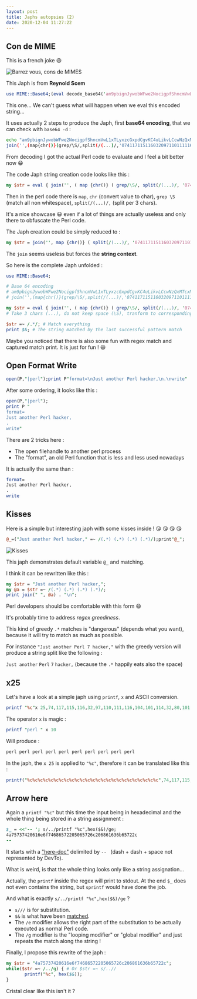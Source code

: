 ```yaml
---
layout: post
title: Japhs autopsies (2)
date: 2020-12-04 11:27:22
---
```

## Con de MIME

This is a french joke :smiley:

![Barrez vous, cons de MIMES](images/hzxl2wrlekteq65y8ky3.gif)

This Japh is from **Reynold Scem**

```perl
use MIME::Base64;(eval decode_base64('am9pbignJywobWFwe2NocigpfShncmVwL1xTLyxzcGxpdCgvKC4uLikvLCcwNzQxMTcxMTUxMTYwMzIwOTcxMTAxMTExMTYxMDQxMDExMTQwMzIwODAxMDExMTQxMDgwMzIxMDQwOTcwOTkxMDcxMDExMTQwNDQnKSkpKQ=='))=~/.*/;print$&
```

This one... We can't guess what will happen when we eval this encoded string...

It uses actually 2 steps to produce the Japh, first **base64 encoding**, that we can check with `base64 -d` :

```bash
echo "am9pbignJywobWFwe2NocigpfShncmVwL1xTLyxzcGxpdCgvKC4uLikvLCcwNzQxMTcxMTUxMTYwMzIwOTcxMTAxMTExMTYxMDQxMDExMTQwMzIwODAxMDExMTQxMDgwMzIxMDQwOTcwOTkxMDcxMDExMTQwNDQnKSkpKQ==" | base64 -d
join('',(map{chr()}(grep/\S/,split(/(...)/,'074117115116032097110111116104101114032080101114108032104097099107101114044'))))
```

From decoding I got the actual Perl code to evaluate and I feel a bit better now :grin:

The code Japh string creation code looks like this :
```perl
my $str = eval { join('', ( map {chr()} ( grep/\S/, split(/(...)/, '074117115116032097110111116104101114032080101114108032104097099107101114044')))) };
```

Then in the perl code there is `map`, `chr` (convert value to char), `grep \S` (match all non whitespace), `split(/(...)/,` (split per 3 chars).

It's a nice showcase :smiley: even if a lot of things are actually useless and only there to obfuscate the Perl code.

The Japh creation could be simply reduced to : 

```perl
my $str = join('', map {chr()} ( split(/(...)/, '074117115116032097110111116104101114032080101114108032104097099107101114044')));
```

The `join` seems useless but forces the **string context**.

So here is the complete Japh unfolded :

```perl
use MIME::Base64;

# Base 64 encoding
# am9pbignJywobWFwe2NocigpfShncmVwL1xTLyxzcGxpdCgvKC4uLikvLCcwNzQxMTcxMTUxMTYwMzIwOTcxMTAxMTExMTYxMDQxMDExMTQwMzIwODAxMDExMTQxMDgwMzIxMDQwOTcwOTkxMDcxMDExMTQwNDQnKSkpKQ==
# join('',(map{chr()}(grep/\S/,split(/(...)/,'074117115116032097110111116104101114032080101114108032104097099107101114044'))))

my $str = eval { join('', ( map {chr()} ( grep/\S/, split(/(...)/, '074117115116032097110111116104101114032080101114108032104097099107101114044')))) };
# Take 3 chars (...), do not keep space (\S), tranform to corresponding string representation, concat without space, eval (useless)

$str =~ /.*/; # Match everything
print $&; # The string matched by the last successful pattern match
```

Maybe you noticed that there is also some fun with regex match and captured match print. It is just for fun ! :smiley:

## Open Format Write

```perl
open(P,"|perl");print P"format=\nJust another Perl hacker,\n.\nwrite"
```

After some ordering, it looks like this :

```perl
open(P,"|perl"); 
print P "
format=
Just another Perl hacker,
.
write"
```

There are 2 tricks here :
* The open filehandle to another perl process
* The "format", an old Perl function that is less and less used nowadays 

It is actually the same than : 
```perl
format=
Just another Perl hacker,
.
write
```

## Kisses
Here is a simple but interesting japh with some kisses inside ! :kissing_heart: :kissing_heart: :kissing_heart: :kissing_heart:
```perl
@_=("Just another Perl hacker," =~ /(.*) (.*) (.*) (.*)/);print"@_";
```

![Kisses](images/82r897owzb3e1gdr6045.jpeg)

This japh demonstrates default variable `@_` and matching.

I think it can be rewritten like this : 
```perl
my $str = "Just another Perl hacker,";
my @a = $str =~ /(.*) (.*) (.*) (.*)/;
print join(" ", @a) . "\n";
```
Perl developers should be comfortable with this form :smile:


It's probably time to address *regex greediness*.

This kind of greedy `.*` matches is "dangerous" (depends what you want), because it will try to match as much as possible.

For instance `"Just another Perl 7 hacker,"` with the greedy version will produce a string split like the following : 

`Just another` `Perl` `7` `hacker,` (because the `.*` happily eats also the space)

## x25
Let's have a look at a simple japh using `printf`, `x` and ASCII conversion.

```perl
printf "%c"x 25,74,117,115,116,32,97,110,111,116,104,101,114,32,80,101,114,108,32,104,97,99,107,101,114,44;
```

The operator `x` is magic :

```perl
printf "perl " x 10
```

Will produce :
```perl
perl perl perl perl perl perl perl perl perl perl 
```

In the japh, the `x 25` is applied to `"%c"`, therefore it can be translated like this :

```perl
printf("%c%c%c%c%c%c%c%c%c%c%c%c%c%c%c%c%c%c%c%c%c%c%c%c%c",74,117,115,116,32,97,110,111,116,104,101,114,32,80,101,114,108,32,104,97,99,107,101,114,44);
```

## Arrow here
Again a `printf "%c"` but this time the input being in hexadecimal and the whole thing being stored in a string assignment :
```perl
$_ = <<'-- '; s/../printf "%c",hex($&)/ge;
4a75737420616e6f74686572205065726c206861636b65722c
-- 
```

It starts with a ["here-doc"](https://perldoc.perl.org/perlop#%3C%3CEOF) delimited by `-- ` (dash + dash + space not represented by DevTo).

What is weird, is that the whole thing looks only like a string assignation...

Actually, the `printf` inside the regex will print to stdout. At the end `$_` does not even contains the string, but `sprintf` would have done the job.

And what is exactly `s/../printf "%c",hex($&)/ge` ?

* `s///` is for substitution.
* `$&` is what have been [matched]((https://perldoc.perl.org/perlvar#$&)).
* The `/e` modifier allows the right part of the substitution to be actually executed as normal Perl code.
* The `/g` modifier is the "looping modifier" or "global modifier" and just repeats the match along the string !

Finally, I propose this rewrite of the japh :

```perl
my $str = "4a75737420616e6f74686572205065726c206861636b65722c";
while($str =~ /../g) { # Or $str =~ s/..//
       printf("%c", hex($&));
}
```

Cristal clear like this isn't it ?
